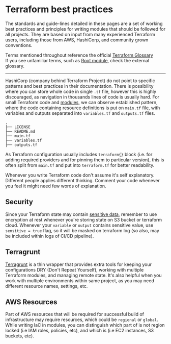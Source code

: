 # Terraform best practices

The standards and guide-lines detailed in these pages are a set of working best practices and principles for writing modules that should be followed for all projects. They are based on input from many experienced Terraform users, including those from AWS, HashiCorp, and community grown conventions.

Terms mentioned throughout reference the official [Terraform Glossary](https://www.terraform.io/docs/glossary) <br>
If you see unfamiliar terms, such as [Root module](https://www.terraform.io/docs/glossary#root-module), check the external glossary.

---

HashiCorp (company behind Terraform Project) do not point to specific patterns and best practices in their documentation.
There is possibility where you can store whole code in single `.tf` file, however this is highly discouraged, as navigation in thousands lines of code is usually hard.
For small Terraform code and [modules](modules), we can observe established pattern, where the code containing resource definitions is put on `main.tf` file, with  variables and outputs separated into `variables.tf` and `outputs.tf` files.

```
.
├── LICENSE
├── README.md
├── main.tf
├── variables.tf
├── outputs.tf
```

As Terraform configuration usually includes `terraform{}` block (i.e. for adding required providers and for pinning them to particular version), this is often split from `main.tf` and put into `terraform.tf` for better readability.

Whenever you write Terraform code don't assume it's self explanatory. Different people applies different thinking. Comment your code whenever you feel it might need few words of explanation.

## Security

Since your Terraform state may contain [sensitive data](https://www.terraform.io/language/state/sensitive-data), remember to use encryption at rest whenever you're storing state on S3 bucket or terraform cloud. Whenever your `variable` or `output` contains sensitive value, use `sensitive = true` flag, so it will be masked on terraform log (so also, may be included within logs of CI/CD pipeline).

## Terragrunt

[Terragrunt](https://terragrunt.gruntwork.io/) is a thin wrapper that provides extra tools for keeping your configurations DRY (Don't Repeat Yourself), working with multiple Terraform modules, and managing remote state.
It's also helpful when you work with multiple environments within same project, as you may need different resource names, settings, etc.

## AWS Resources

Part of AWS resources that will be required for successful build of infrastructure may require resources, which could be `regional` or `global`. While writing IaC in modules, you can distinguish which part of is not region locked (i.e IAM roles, policies, etc), and which is (i.e EC2 instances, S3 buckets, etc).